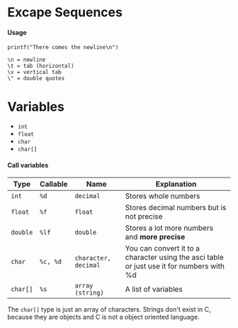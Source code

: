 
# Excape Sequences

#### Usage
`printf("There comes the newline\n")`

```
\n = newline
\t = tab (horizontal)
\v = vertical tab
\" = double quotes
```

# Variables
- ``int``
- ``float``
- ``char``
- ``char[]``

#### Call variables
| Type       | Callable   | Name                 | Explanation                                                                               |
| ---------- | ---------- | -------------------- | ----------------------------------------------------------------------------------------- |
| ``int``    | ``%d``     | ``decimal``          | Stores whole numbers                                                                      |
| ``float``  | ``%f``     | ``float``            | Stores decimal numbers but is not precise                                                 |
| `double`   | `%lf`      | `double`             | Stores a lot more numbers and **more precise**                                            |
| ``char``   | ``%c, %d`` | `character, decimal` | You can convert it to a character using the asci table or just use it for numbers with %d |
| ``char[]`` | ``%s``     | ``array (string)``   | A list of variables                                                                       |

The `char[]` type is just an array of characters. Strings don't exist in C, because they are objects and C is not a object oriented language. 